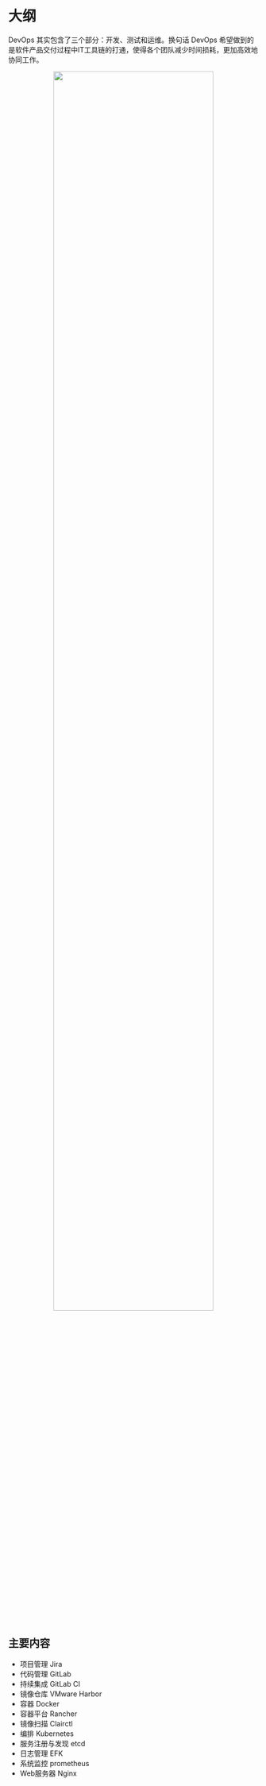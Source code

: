 # 大纲

DevOps 其实包含了三个部分：开发、测试和运维。换句话 DevOps 希望做到的是软件产品交付过程中IT工具链的打通，使得各个团队减少时间损耗，更加高效地协同工作。


<p align="center">
    <img width="80%" height="80%" src="http://images.iterate.site/blog/image/20200206/FpPtIzl0VOuI.png?imageslim">
</p>


## 主要内容

- 项目管理 Jira
- 代码管理 GitLab
- 持续集成 GitLab CI
- 镜像仓库 VMware Harbor
- 容器 Docker
- 容器平台 Rancher
- 镜像扫描 Clairctl
- 编排 Kubernetes
- 服务注册与发现 etcd
- 日志管理 EFK
- 系统监控 prometheus
- Web服务器 Nginx


